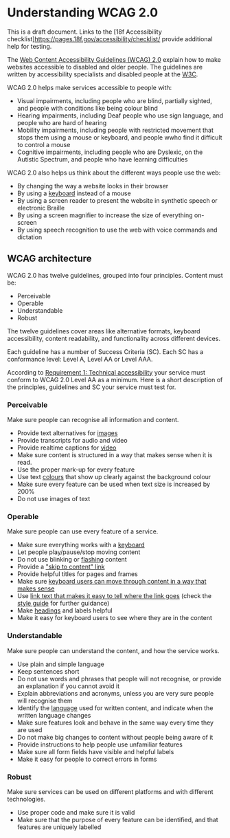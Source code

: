 # Understanding WCAG 2.0

This is a draft document. Links to the [18f Accessibility checklist]https://pages.18f.gov/accessibility/checklist/ provide additional help for testing. 

The [Web Content Accessibility Guidelines (WCAG) 2.0](https://www.w3.org/TR/WCAG20/) explain how to make websites accessible to disabled and older people. The guidelines are written by accessibility specialists and disabled people at the [W3C](https://w3.org/).

WCAG 2.0 helps make services accessible to people with:
* Visual impairments, including people who are blind, partially sighted, and people with conditions like being colour blind
* Hearing impairments, including Deaf people who use sign language, and people who are hard of hearing
* Mobility impairments, including people with restricted movement that stops them using a mouse or keyboard, and people wwho find it difficult to control a mouse
* Cognitive impairments, including people who are Dyslexic, on the Autistic Spectrum, and people who have learning difficulties

WCAG 2.0 also helps us think about the different ways people use the web:
* By changing the way a website looks in their browser
* By using a [keyboard](https://pages.18f.gov/accessibility/keyboard/) instead of a mouse
* By using a screen reader to present the website in synthetic speech or electronic Braille
* By using a screen magnifier to increase the size of everything on-screen
* By using speech recognition to use the web with voice commands and dictation

## WCAG architecture

WCAG 2.0 has twelve guidelines, grouped into four principles. Content must be:
* Perceivable
* Operable
* Understandable
* Robust

The twelve guidelines cover areas like alternative formats, keyboard accessibility, content readability, and functionality across different devices. 

Each guideline has a number of Success Criteria (SC). Each SC has a conformance level: Level A, Level AA or Level AAA.

According to [Requirement 1: Technical accessibility](requirement1.md) your service must conform to WCAG 2.0 Level AA as a minimum. Here is a short description of the principles, guidelines and SC your service must test for.

### Perceivable

Make sure people can recognise all information and content.
* Provide text alternatives for [images](https://pages.18f.gov/accessibility/images/)
* Provide transcripts for audio and video
* Provide realtime captions for [video](https://pages.18f.gov/accessibility/multimedia/)
* Make sure content is structured in a way that makes sense when it is read.
* Use the proper mark-up for every feature
* Use text [colours](https://pages.18f.gov/accessibility/color/) that show up clearly against the background colour
* Make sure every feature can be used when text size is increased by 200%
* Do not use images of text

### Operable

Make sure people can use every feature of a service.
* Make sure everything works with a [keyboard](https://pages.18f.gov/accessibility/keyboard/)
* Let people play/pause/stop moving content
* Do not use blinking or [flashing](https://pages.18f.gov/accessibility/flashing/) content
* Provide a ["skip to content" link](https://pages.18f.gov/accessibility/links/)
* Provide helpful titles for pages and frames
* Make sure [keyboard users can move through content in a way that makes sense](https://pages.18f.gov/accessibility/keyboard/)
* Use [link text that makes it easy to tell where the link goes](https://pages.18f.gov/accessibility/links/) (check the [style guide](https://www.gov.uk/guidance/style-guide/a-to-z-of-gov-uk-style) for further guidance)
* Make [headings](https://pages.18f.gov/accessibility/headings/) and labels helpful
* Make it easy for keyboard users to see where they are in the content

### Understandable

Make sure people can understand the content, and how the service works.
* Use plain and simple language
* Keep sentences short
* Do not use words and phrases that people will not recognise, or provide an explanation if you cannot avoid it
* Explain abbreviations and acronyms, unless you are very sure people will recognise them
* Identify the [language](https://pages.18f.gov/accessibility/properties/) used for written content, and indicate when the written language changes
* Make sure features look and behave in the same way every time they are used
* Do not make big changes to content without people being aware of it
* Provide instructions to help people use unfamiliar features
* Make sure all form fields have visible and helpful labels
* Make it easy for people to correct errors in forms

### Robust

Make sure services can be used on different platforms and with different technologies.
* Use proper code and make sure it is valid
* Make sure that the purpose of every feature can be identified, and that features are uniquely labelled
